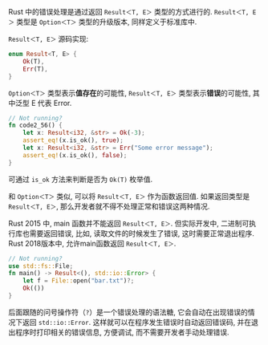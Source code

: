 
Rust 中的错误处理是通过返回 `Result＜T, E＞` 类型的方式进行的. `Result＜T, E＞` 类型是 `Option＜T＞` 类型的升级版本, 同样定义于标准库中.

`Result＜T, E＞` 源码实现:

```rust
enum Result<T, E> {
	Ok(T),
	Err(T),
}
```

`Option＜T＞` 类型表示**值存在**的可能性, `Result＜T, E＞` 类型表示**错误**的可能性, 其中泛型 E 代表 Error.

```rust
// Not running?
fn code2_56() {
	let x: Result<i32, &str> = Ok(-3);
	assert_eq!(x.is_ok(), true);
	let x: Result<i32, &str> = Err("Some error message");
	assert_eq!(x.is_ok(), false);
}
```

可通过 `is_ok` 方法来判断是否为 `Ok(T)` 枚举值.

和 `Option＜T＞` 类似, 可以将 `Result＜T, E＞` 作为函数返回值. 如果返回类型是 `Result＜T, E＞`, 那么开发者就不得不处理正常和错误这两种情况.

Rust 2015 中, main 函数并不能返回 `Result＜T, E＞`. 但实际开发中, 二进制可执行库也需要返回错误, 比如, 读取文件的时候发生了错误, 这时需要正常退出程序. Rust 2018版本中, 允许main函数返回 `Result＜T, E＞`.

```rust
// Not running?
use std::fs::File;
fn main() -> Result<(), std::io::Error> {
	let f = File::open("bar.txt")?;
	Ok(())
}
```

后面跟随的问号操作符（`?`）是一个错误处理的语法糖, 它会自动在出现错误的情况下返回 `std::io::Error`. 这样就可以在程序发生错误时自动返回错误码, 并在退出程序时打印相关的错误信息, 方便调试, 而不需要开发者手动处理错误.